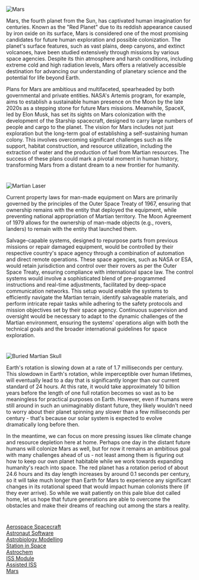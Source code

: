 ![Mars](https://github.com/user-attachments/assets/d3f5d105-ae35-4f67-baba-982dd8ae0a1d)

Mars, the fourth planet from the Sun, has captivated human imagination for centuries. Known as the "Red Planet" due to its reddish appearance caused by iron oxide on its surface, Mars is considered one of the most promising candidates for future human exploration and possible colonization. The planet's surface features, such as vast plains, deep canyons, and extinct volcanoes, have been studied extensively through missions by various space agencies. Despite its thin atmosphere and harsh conditions, including extreme cold and high radiation levels, Mars offers a relatively accessible destination for advancing our understanding of planetary science and the potential for life beyond Earth.

Plans for Mars are ambitious and multifaceted, spearheaded by both governmental and private entities. NASA's Artemis program, for example, aims to establish a sustainable human presence on the Moon by the late 2020s as a stepping stone for future Mars missions. Meanwhile, SpaceX, led by Elon Musk, has set its sights on Mars colonization with the development of the Starship spacecraft, designed to carry large numbers of people and cargo to the planet. The vision for Mars includes not just exploration but the long-term goal of establishing a self-sustaining human colony. This involves overcoming significant challenges such as life support, habitat construction, and resource utilization, including the extraction of water and the production of fuel from Martian resources. The success of these plans could mark a pivotal moment in human history, transforming Mars from a distant dream to a new frontier for humanity.

#

![Martian Laser](https://github.com/user-attachments/assets/b5df8b7a-26e9-4ddb-9263-72ca197cafc3)

Current property laws for man-made equipment on Mars are primarily governed by the principles of the Outer Space Treaty of 1967, ensuring that ownership remains with the entity that deployed the equipment, while preventing national appropriation of Martian territory. The Moon Agreement of 1979 allows for the ownership of man-made objects (e.g., rovers, landers) to remain with the entity that launched them.

Salvage-capable systems, designed to repurpose parts from previous missions or repair damaged equipment, would be controlled by their respective country's space agency through a combination of automation and direct remote operations. These space agencies, such as NASA or ESA, would retain jurisdiction and control over their rovers as per the Outer Space Treaty, ensuring compliance with international space law. The control systems would involve a sophisticated blend of pre-programmed instructions and real-time adjustments, facilitated by deep-space communication networks. This setup would enable the systems to efficiently navigate the Martian terrain, identify salvageable materials, and perform intricate repair tasks while adhering to the safety protocols and mission objectives set by their space agency. Continuous supervision and oversight would be necessary to adapt to the dynamic challenges of the Martian environment, ensuring the systems' operations align with both the technical goals and the broader international guidelines for space exploration.

#

![Buried Martian Skull](https://github.com/user-attachments/assets/d9e00101-c3b8-4ac4-94bf-94e91e3bd4d7)

Earth's rotation is slowing down at a rate of 1.7 milliseconds per century. This slowdown in Earth's rotation, while imperceptible over human lifetimes, will eventually lead to a day that is significantly longer than our current standard of 24 hours. At this rate, it would take approximately 10 billion years before the length of one full rotation becomes so vast as to be meaningless for practical purposes on Earth. However, even if humans were still around in such an unimaginably distant future, they likely wouldn't need to worry about their planet spinning any slower than a few milliseconds per century - that's because our solar system is expected to evolve dramatically long before then.

In the meantime, we can focus on more pressing issues like climate change and resource depletion here at home. Perhaps one day in the distant future humans will colonize Mars as well, but for now it remains an ambitious goal with many challenges ahead of us - not least among them is figuring out how to keep our own planet habitable while we work towards expanding humanity's reach into space. The red planet has a rotation period of about 24.6 hours and its day length increases by around 0.1 seconds per century, so it will take much longer than Earth for Mars to experience any significant changes in its rotational speed that would impact human colonists there (if they ever arrive). So while we wait patiently on this pale blue dot called home, let us hope that future generations are able to overcome the obstacles and make their dreams of reaching out among the stars a reality.

#

[Aerospace Spacecraft](https://github.com/sourceduty/Aerospace_Spacecraft)
<br>
[Astronaut Software](https://chatgpt.com/g/g-F89U0wJa0-astronaut-software)
<br>
[Astrobiology Modelling](https://chatgpt.com/g/g-675ea3ac6b588191b85fb518b3e7a640-astrobiology-modelling)
<br>
[Station in Space](https://chatgpt.com/g/g-RhQ7LG2GQ-station-in-space)
<br>
[Astrochem](https://chatgpt.com/g/g-67e85194e1ec8191ae8b6371778e78c8-astrochem)
<br>
[ISS Module](https://chatgpt.com/g/g-6776da708084819182e560df751a84fa-iss-module)
<br>
[Assisted ISS](https://chatgpt.com/g/g-67aff86c79a88191b6d03e496c9e3080-assisted-iss)
<br>
[Mars](https://chatgpt.com/g/g-aLfw9aF2J-mars)
